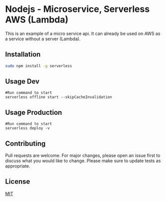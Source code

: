 
# Nodejs - Microservice, Serverless AWS (Lambda)
This is an example of a micro service api.
It can already be used on AWS as a service without a server (Lambda).

## Installation
```bash
sudo npm install -g serverless
```

## Usage Dev
```
#Run command to start
serverless offline start --skipCacheInvalidation
```

## Usage Production
```
#Run command to start
serverless deploy -v
```


## Contributing
Pull requests are welcome. For major changes, please open an issue first to discuss what you would like to change.
Please make sure to update tests as appropriate.

## License
[MIT](https://choosealicense.com/licenses/mit/)
